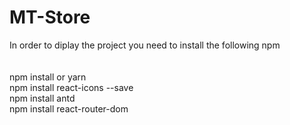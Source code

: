 
# MT-Store

In order to diplay the project you need to install the following npm
<br>
<br>
<br>
npm install or yarn 
<br>
npm install react-icons --save
<br>
npm install antd
<br>
npm install react-router-dom
